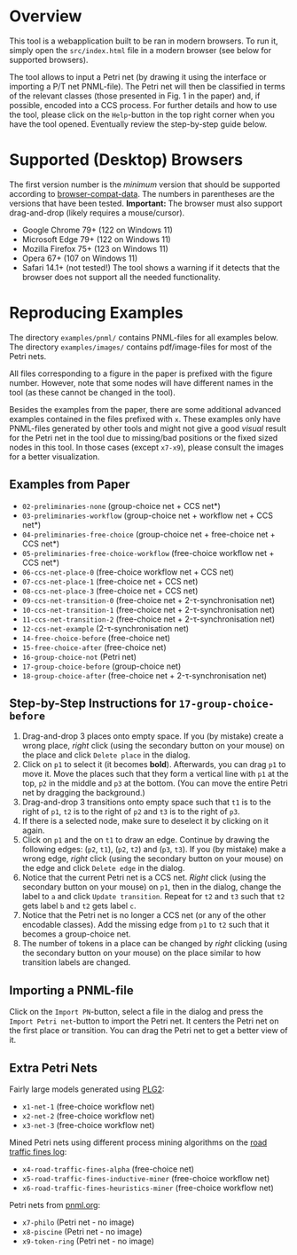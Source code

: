 # Overview
This tool is a webapplication built to be ran in modern browsers. To run it, simply open the `src/index.html` file in a modern browser (see below for supported browsers).

The tool allows to input a Petri net (by drawing it using the interface or importing a P/T net PNML-file). The Petri net will then be classified in terms of the relevant classes (those presented in Fig. 1 in the paper) and, if possible, encoded into a CCS process. For further details and how to use the tool, please click on the `Help`-button in the top right corner when you have the tool opened. Eventually review the step-by-step guide below.


# Supported (Desktop) Browsers
The first version number is the *minimum* version that should be supported according to [browser-compat-data](https://github.com/mdn/browser-compat-data). The numbers in parentheses are the versions that have been tested. **Important:** The browser must also support drag-and-drop (likely requires a mouse/cursor).
- Google Chrome 79+ (122 on Windows 11)
- Microsoft Edge 79+ (122 on Windows 11)
- Mozilla Firefox 75+ (123 on Windows 11)
- Opera 67+ (107 on Windows 11)
- Safari 14.1+ (not tested!)
The tool shows a warning if it detects that the browser does not support all the needed functionality.


# Reproducing Examples
The directory `examples/pnml/` contains PNML-files for all examples below. The directory `examples/images/` contains pdf/image-files for most of the Petri nets.

All files corresponding to a figure in the paper is prefixed with the figure number. However, note that some nodes will have different names in the tool (as these cannot be changed in the tool).

Besides the examples from the paper, there are some additional advanced examples contained in the files prefixed with `x`. These examples only have PNML-files generated by other tools and might not give a good *visual* result for the Petri net in the tool due to missing/bad positions or the fixed sized nodes in this tool. In those cases (except `x7-x9`), please consult the images for a better visualization.

## Examples from Paper
- `02-preliminaries-none` (group-choice net + CCS net\*)
- `03-preliminaries-workflow` (group-choice net + workflow net + CCS net\*)
- `04-preliminaries-free-choice` (group-choice net + free-choice net + CCS net\*)
- `05-preliminaries-free-choice-workflow` (free-choice workflow net + CCS net\*)
- `06-ccs-net-place-0` (free-choice workflow net + CCS net)
- `07-ccs-net-place-1` (free-choice net + CCS net)
- `08-ccs-net-place-3` (free-choice net + CCS net)
- `09-ccs-net-transition-0` (free-choice net + 2-τ-synchronisation net)
- `10-ccs-net-transition-1` (free-choice net + 2-τ-synchronisation net)
- `11-ccs-net-transition-2` (free-choice net + 2-τ-synchronisation net)
- `12-ccs-net-example` (2-τ-synchronisation net)
- `14-free-choice-before` (free-choice net)
- `15-free-choice-after` (free-choice net)
- `16-group-choice-not` (Petri net)
- `17-group-choice-before` (group-choice net)
- `18-group-choice-after` (free-choice net + 2-τ-synchronisation net)

## Step-by-Step Instructions for `17-group-choice-before`
1. Drag-and-drop 3 places onto empty space. If you (by mistake) create a wrong place, *right* click (using the secondary button on your mouse) on the place and click `Delete place` in the dialog.
2. Click on `p1` to select it (it becomes **bold**). Afterwards, you can drag `p1` to move it. Move the places such that they form a vertical line with `p1` at the top, `p2` in the middle and `p3` at the bottom. (You can move the entire Petri net by dragging the background.)
3. Drag-and-drop 3 transitions onto empty space such that `t1` is to the right of `p1`, `t2` is to the right of `p2` and `t3` is to the right of `p3`.
4. If there is a selected node, make sure to deselect it by clicking on it again.
5. Click on `p1` and the on `t1` to draw an edge. Continue by drawing the following edges: (`p2`, `t1`), (`p2`, `t2`) and (`p3`, `t3`). If you (by mistake) make a wrong edge, *right* click (using the secondary button on your mouse) on the edge and click `Delete edge` in the dialog.
6. Notice that the current Petri net is a CCS net. *Right* click (using the secondary button on your mouse) on `p1`, then in the dialog, change the label to `a` and click `Update transition`. Repeat for `t2` and `t3` such that `t2` gets label `b` and `t2` gets label `c`.
7. Notice that the Petri net is no longer a CCS net (or any of the other encodable classes). Add the missing edge from `p1` to `t2` such that it becomes a group-choice net.
8. The number of tokens in a place can be changed by *right* clicking (using the secondary button on your mouse) on the place similar to how transition labels are changed.

## Importing a PNML-file
Click on the `Import PN`-button, select a file in the dialog and press the `Import Petri net`-button to import the Petri net. It centers the Petri net on the first place or transition. You can drag the Petri net to get a better view of it.

## Extra Petri Nets
Fairly large models generated using [PLG2](https://andrea.burattin.net/publications/2016-bpm-demo):
- `x1-net-1` (free-choice workflow net)
- `x2-net-2` (free-choice workflow net)
- `x3-net-3` (free-choice workflow net)

Mined Petri nets using different process mining algorithms on the [road traffic fines log](https://doi.org/10.4121/uuid:270fd440-1057-4fb9-89a9-b699b47990f5):
- `x4-road-traffic-fines-alpha` (free-choice net)
- `x5-road-traffic-fines-inductive-miner` (free-choice workflow net)
- `x6-road-traffic-fines-heuristics-miner` (free-choice workflow net)

Petri nets from [pnml.org](https://www.pnml.org/version-2009/version-2009.php):
- `x7-philo` (Petri net - no image)
- `x8-piscine` (Petri net - no image)
- `x9-token-ring` (Petri net - no image)
